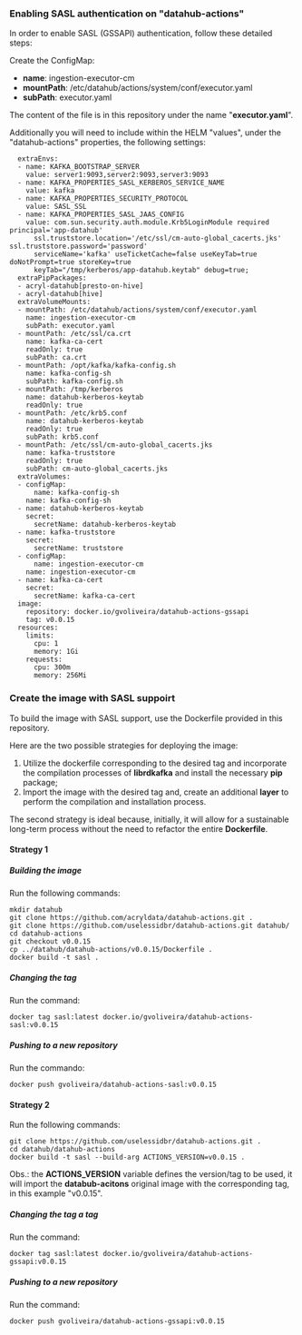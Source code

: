 ### Enabling SASL authentication on "datahub-actions"

In order to enable SASL (GSSAPI) authentication, follow these detailed steps:

Create the ConfigMap:
- **name**: ingestion-executor-cm
- **mountPath**: /etc/datahub/actions/system/conf/executor.yaml
- **subPath**: executor.yaml

The content of the file is in this repository under the name "**executor.yaml**".

Additionally you will need to include within the HELM "values", under the "datahub-actions" properties, the following settings:

```
  extraEnvs:
  - name: KAFKA_BOOTSTRAP_SERVER
    value: server1:9093,server2:9093,server3:9093
  - name: KAFKA_PROPERTIES_SASL_KERBEROS_SERVICE_NAME
    value: kafka
  - name: KAFKA_PROPERTIES_SECURITY_PROTOCOL
    value: SASL_SSL
  - name: KAFKA_PROPERTIES_SASL_JAAS_CONFIG
    value: com.sun.security.auth.module.Krb5LoginModule required principal='app-datahub'
      ssl.truststore.location='/etc/ssl/cm-auto-global_cacerts.jks' ssl.truststore.password='password'
      serviceName='kafka' useTicketCache=false useKeyTab=true doNotPrompt=true storeKey=true
      keyTab="/tmp/kerberos/app-datahub.keytab" debug=true;
  extraPipPackages:
  - acryl-datahub[presto-on-hive]
  - acryl-datahub[hive]
  extraVolumeMounts:
  - mountPath: /etc/datahub/actions/system/conf/executor.yaml
    name: ingestion-executor-cm
    subPath: executor.yaml
  - mountPath: /etc/ssl/ca.crt
    name: kafka-ca-cert
    readOnly: true
    subPath: ca.crt
  - mountPath: /opt/kafka/kafka-config.sh
    name: kafka-config-sh
    subPath: kafka-config.sh
  - mountPath: /tmp/kerberos
    name: datahub-kerberos-keytab
    readOnly: true
  - mountPath: /etc/krb5.conf
    name: datahub-kerberos-keytab
    readOnly: true
    subPath: krb5.conf
  - mountPath: /etc/ssl/cm-auto-global_cacerts.jks
    name: kafka-truststore
    readOnly: true
    subPath: cm-auto-global_cacerts.jks
  extraVolumes:
  - configMap:
      name: kafka-config-sh
    name: kafka-config-sh
  - name: datahub-kerberos-keytab
    secret:
      secretName: datahub-kerberos-keytab
  - name: kafka-truststore
    secret:
      secretName: truststore
  - configMap:
      name: ingestion-executor-cm
    name: ingestion-executor-cm
  - name: kafka-ca-cert
    secret:
      secretName: kafka-ca-cert
  image:
    repository: docker.io/gvoliveira/datahub-actions-gssapi
    tag: v0.0.15
  resources:
    limits:
      cpu: 1
      memory: 1Gi
    requests:
      cpu: 300m
      memory: 256Mi
```
### Create the image with SASL suppoirt

To build the image with SASL support, use the Dockerfile provided in this repository.

Here are the two possible strategies for deploying the image:

1. Utilize the dockerfile corresponding to the desired tag and incorporate the compilation processes of **librdkafka** and install the necessary **pip** package;
2. Import the image with the desired tag and, create an additional **layer** to perform the compilation and installation process. 

The second strategy is ideal because, initially, it will allow for a sustainable long-term process without the need to refactor the entire **Dockerfile**. 

#### Strategy 1

##### Building the image

Run the following commands:
```
mkdir datahub
git clone https://github.com/acryldata/datahub-actions.git .
git clone https://github.com/uselessidbr/datahub-actions.git datahub/
cd datahub-actions
git checkout v0.0.15
cp ../datahub/datahub-actions/v0.0.15/Dockerfile .
docker build -t sasl .
```

##### Changing the tag

Run the command:
```
docker tag sasl:latest docker.io/gvoliveira/datahub-actions-sasl:v0.0.15
```

##### Pushing to a new repository 

Run the commando: 
```
docker push gvoliveira/datahub-actions-sasl:v0.0.15
```

#### Strategy 2

Run the following commands:
```
git clone https://github.com/uselessidbr/datahub-actions.git .
cd datahub/datahub-actions
docker build -t sasl --build-arg ACTIONS_VERSION=v0.0.15 .
```
Obs.: the **ACTIONS_VERSION** variable defines the version/tag to be used, it will import the **databub-acitons** original image with the corresponding tag, in this example "v0.0.15".

##### Changing the tag a tag 

Run the command:
```
docker tag sasl:latest docker.io/gvoliveira/datahub-actions-gssapi:v0.0.15
```

##### Pushing to a new repository 

Run the command: 
```
docker push gvoliveira/datahub-actions-gssapi:v0.0.15
```
